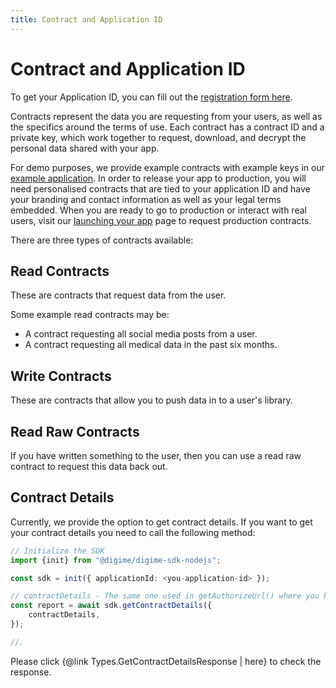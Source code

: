 ```yaml
---
title: Contract and Application ID
---
```


# Contract and Application ID

To get your Application ID, you can fill out the [registration form here](https://worlddataexchange.com/register).

Contracts represent the data you are requesting from your users, as well as the specifics around the terms of use. Each contract has a contract ID and a private key, which work together to request, download, and decrypt the personal data shared with your app.

For demo purposes, we provide example contracts with example keys in our [example application](https://github.com/digime/digime-sdk-nodejs-example). In order to release your app to production, you will need personalised contracts that are tied to your application ID and have your branding and contact information as well as your legal terms embedded. When you are ready to go to production or interact with real users, visit our [launching your app](https://developers.digi.me/launching-your-app) page to request production contracts.

There are three types of contracts available:

## Read Contracts

These are contracts that request data from the user.

Some example read contracts may be:

- A contract requesting all social media posts from a user.
- A contract requesting all medical data in the past six months.

## Write Contracts

These are contracts that allow you to push data in to a user's library.

## Read Raw Contracts

If you have written something to the user, then you can use a read raw contract to request this data back out.

## Contract Details

Currently, we provide the option to get contract details. If you want to get your contract details you need to call the following method:

```typescript
// Initialize the SDK
import {init} from "@digime/digime-sdk-nodejs";

const sdk = init({ applicationId: <you-application-id> });

// contractDetails - The same one used in getAuthorizeUrl() where you have contract ID and private key.
const report = await sdk.getContractDetails({
    contractDetails,
});

//.
```

Please click {@link Types.GetContractDetailsResponse | here} to check the response.
